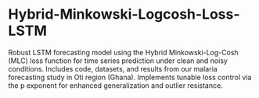 # Hybrid-Minkowski-Logcosh-Loss-LSTM
Robust LSTM forecasting model using the Hybrid Minkowski-Log-Cosh (MLC) loss function for time series prediction under clean and noisy conditions. Includes code, datasets, and results from our malaria forecasting study in Oti region (Ghana). Implements tunable loss control via the p exponent for enhanced generalization and outlier resistance.
